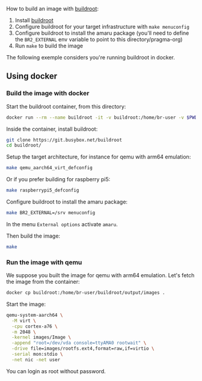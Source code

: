 How to build an image with [buildroot](https://buildroot.org/):

1. Install [buildroot](https://buildroot.org/)
2. Configure buildroot for your target infrastructure with `make menuconfig`
3. Configure buildroot to install the amaru package (you'll need to define the `BR2_EXTERNAL` env variable to point to this directory/pragma-org)
4. Run `make` to build the image

The following exemple considers you're running buildroot in docker.

## Using docker

### Build the image with docker

Start the buildroot container, from this directory:

```bash
docker run --rm --name buildroot -it -v buildroot:/home/br-user -v $PWD/pragma-org:/srv registry.gitlab.com/buildroot.org/buildroot/base:20250218.2110 bash
```

Inside the container, install buildroot:

```bash
git clone https://git.busybox.net/buildroot
cd buildroot/
```

Setup the target architecture, for instance for qemu with arm64 emulation:

```bash
make qemu_aarch64_virt_defconfig
```

Or if you prefer building for raspberry pi5:

```bash
make raspberrypi5_defconfig
```

Configure buildroot to install the amaru package:

```bash
make BR2_EXTERNAL=/srv menuconfig
```

In the menu `External options` activate `amaru`.

Then build the image:

```bash
make
```

### Run the image with qemu

We suppose you built the image for qemu with arm64 emulation. Let's fetch the image from the container:

```bash
docker cp buildroot:/home/br-user/buildroot/output/images .
```

Start the image:

```bash
qemu-system-aarch64 \
  -M virt \
  -cpu cortex-a76 \
  -m 2048 \
  -kernel images/Image \
  -append "root=/dev/vda console=ttyAMA0 rootwait" \
  -drive file=images/rootfs.ext4,format=raw,if=virtio \
  -serial mon:stdio \
  -net nic -net user
```

You can login as root without password.
